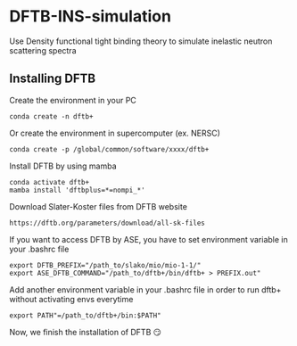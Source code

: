 # DFTB-INS-simulation

Use Density functional tight binding theory to simulate inelastic neutron scattering spectra

## Installing DFTB 
Create the environment in your PC
```
conda create -n dftb+
```
Or create the environment in supercomputer (ex. NERSC)
```
conda create -p /global/common/software/xxxx/dftb+
```
Install DFTB by using mamba
```
conda activate dftb+
mamba install 'dftbplus=*=nompi_*'
```
Download Slater-Koster files from DFTB website
```
https://dftb.org/parameters/download/all-sk-files
```
If you want to access DFTB by ASE, you have to set environment variable in your .bashrc file
```
export DFTB_PREFIX="/path_to/slako/mio/mio-1-1/"
export ASE_DFTB_COMMAND="/path_to/dftb+/bin/dftb+ > PREFIX.out"
```
Add another environment variable in your .bashrc file in order to run dftb+ without activating envs everytime
```
export PATH"=/path_to/dftb+/bin:$PATH"
```
Now, we finish the installation of DFTB :smirk:
